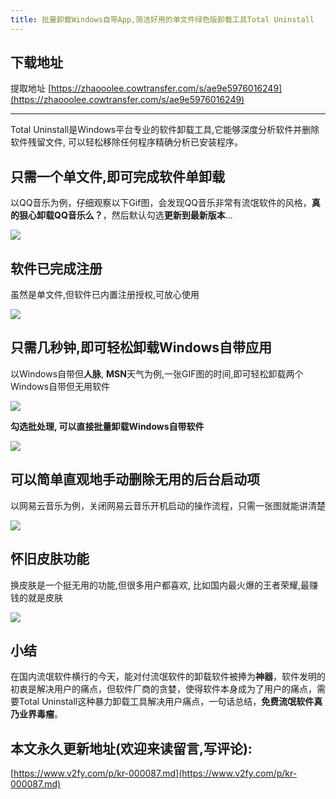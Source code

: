 ```yaml
---
title: 批量卸载Windows自带App,简洁好用的单文件绿色版卸载工具Total Uninstall
---
```




## 下载地址

提取地址 [https://zhaooolee.cowtransfer.com/s/ae9e5976016249](https://zhaooolee.cowtransfer.com/s/ae9e5976016249)


---


Total Uninstall是Windows平台专业的软件卸载工具,它能够深度分析软件并删除软件残留文件, 可以轻松移除任何程序精确分析已安装程序。

## 只需一个单文件,即可完成软件单卸载

以QQ音乐为例，仔细观察以下Gif图，会发现QQ音乐非常有流氓软件的风格，**真的狠心卸载QQ音乐么？**，然后默认勾选**更新到最新版本**...

![](https://www.v2fy.com/asset/0i/jikemiji/jikemiji-md/kr-000087.assets/strip-20200727094518188.gif)

## 软件已完成注册

虽然是单文件,但软件已内置注册授权,可放心使用

![](https://www.v2fy.com/asset/0i/jikemiji/jikemiji-md/kr-000087.assets/1240-20200727094517147.png)


## 只需几秒钟,即可轻松卸载Windows自带应用

以Windows自带但**人脉**, **MSN**天气为例,一张GIF图的时间,即可轻松卸载两个Windows自带但无用软件

![](https://www.v2fy.com/asset/0i/jikemiji/jikemiji-md/kr-000087.assets/strip-20200727094517253.gif)

**勾选批处理, 可以直接批量卸载Windows自带软件**

![](https://www.v2fy.com/asset/0i/jikemiji/jikemiji-md/kr-000087.assets/strip-20200727094518212.gif)


## 可以简单直观地手动删除无用的后台启动项

以网易云音乐为例，关闭网易云音乐开机启动的操作流程，只需一张图就能讲清楚

![](https://www.v2fy.com/asset/0i/jikemiji/jikemiji-md/kr-000087.assets/1240-20200727094517189.png)



## 怀旧皮肤功能

换皮肤是一个挺无用的功能,但很多用户都喜欢, 比如国内最火爆的王者荣耀,最赚钱的就是皮肤

![](https://www.v2fy.com/asset/0i/jikemiji/jikemiji-md/kr-000087.assets/strip-20200727094517277.gif)



## 小结

在国内流氓软件横行的今天，能对付流氓软件的卸载软件被捧为**神器**，软件发明的初衷是解决用户的痛点，但软件厂商的贪婪，使得软件本身成为了用户的痛点，需要Total Uninstall这种暴力卸载工具解决用户痛点，一句话总结，**免费流氓软件真乃业界毒瘤**。



## 本文永久更新地址(欢迎来读留言,写评论):

[https://www.v2fy.com/p/kr-000087.md](https://www.v2fy.com/p/kr-000087.md)
